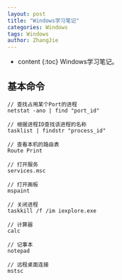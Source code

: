 ```yaml
---
layout: post
title: "Windows学习笔记"
categories: Windows
tags: Windows
author: ZhangJie
---
```


* content
{:toc}
Windows学习笔记。




## 基本命令

```
// 查找占用某个Port的进程
netstat -ano | find "port_id"

// 根据进程ID查找该进程的名称
tasklist | findstr "process_id"

// 查看本机的路由表
Route Print

// 打开服务
services.msc

// 打开画板
mspaint

// 关闭进程
taskkill /f /im iexplore.exe 

// 计算器
calc

// 记事本
notepad

// 远程桌面连接
mstsc
```
